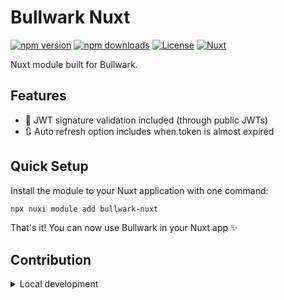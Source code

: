 <!--
Get your module up and running quickly.

Find and replace all on all files (CMD+SHIFT+F):
- Name: Bullwark Nuxt
- Package name: my-module
- Description: Bullwark Nuxt is a Nuxt module to quickly and easily connect your Nuxt install to Bullwark for authn and authz. 
-->

# Bullwark Nuxt

[![npm version][npm-version-src]][npm-version-href]
[![npm downloads][npm-downloads-src]][npm-downloads-href]
[![License][license-src]][license-href]
[![Nuxt][nuxt-src]][nuxt-href]

Nuxt module built for Bullwark. 

## Features

<!-- Highlight some of the features your module provide here -->
- 🔐 JWT signature validation included (through public JWTs) 
- 🔃 Auto refresh option includes when token is almost expired

## Quick Setup

Install the module to your Nuxt application with one command:

```bash
npx nuxi module add bullwark-nuxt
```

That's it! You can now use Bullwark in your Nuxt app ✨


## Contribution

<details>
  <summary>Local development</summary>
  
  ```bash
  # Install dependencies
  npm install
  
  # Generate type stubs
  npm run dev:prepare
  
  # Develop with the playground
  npm run dev
  
  # Build the playground
  npm run dev:build
  
  # Run ESLint
  npm run lint
  
  # Run Vitest
  npm run test
  npm run test:watch
  
  # Release new version
  npm run release
  ```

</details>


<!-- Badges -->
[npm-version-src]: https://img.shields.io/npm/v/my-module/latest.svg?style=flat&colorA=020420&colorB=00DC82
[npm-version-href]: https://npmjs.com/package/my-module

[npm-downloads-src]: https://img.shields.io/npm/dm/my-module.svg?style=flat&colorA=020420&colorB=00DC82
[npm-downloads-href]: https://npm.chart.dev/my-module

[license-src]: https://img.shields.io/npm/l/my-module.svg?style=flat&colorA=020420&colorB=00DC82
[license-href]: https://npmjs.com/package/my-module

[nuxt-src]: https://img.shields.io/badge/Nuxt-020420?logo=nuxt.js
[nuxt-href]: https://nuxt.com
